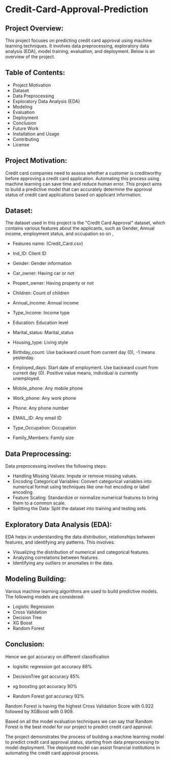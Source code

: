 # Credit-Card-Approval-Prediction

## Project Overview:
This project focuses on predicting credit card approval using machine learning techniques. It involves data preprocessing, exploratory data analysis (EDA), model training, evaluation, and deployment. Below is an overview of the project.

## Table of Contents:
* Project Motivation
* Dataset
* Data Preprocessing
* Exploratory Data Analysis (EDA)
* Modeling
* Evaluation
* Deployment
* Conclusion
* Future Work
* Installation and Usage
* Contributing
* License
## Project Motivation:
Credit card companies need to assess whether a customer is creditworthy before approving a credit card application. Automating this process using machine learning can save time and reduce human error. This project aims to build a predictive model that can accurately determine the approval status of credit card applications based on applicant information.

## Dataset:
The dataset used in this project is the "Credit Card Approval" dataset, which contains various features about the applicants, such as Gender, Annual income, employment status, and occupation so on ,

* Features name: (Credit_Card.csv)

* Ind_ID: Client ID

* Gender: Gender information

* Car_owner: Having car or not

* Propert_owner: Having property or not

* Children: Count of children

* Annual_income: Annual income

* Type_Income: Income type

* Education: Education level

* Marital_status: Marital_status

* Housing_type: Living style

* Birthday_count: Use backward count from current day (0), -1 means yesterday.

* Employed_days: Start date of employment. Use backward count from current day (0). Positive value means, individual is currently unemployed.

* Mobile_phone: Any mobile phone

* Work_phone: Any work phone

* Phone: Any phone number

* EMAIL_ID: Any email ID

* Type_Occupation: Occupation

* Family_Members: Family size

## Data Preprocessing:
Data preprocessing involves the following steps:

* Handling Missing Values: Impute or remove missing values.
* Encoding Categorical Variables: Convert categorical variables into numerical format using techniques like one-hot encoding or label encoding.
* Feature Scaling: Standardize or normalize numerical features to bring them to a common scale.
* Splitting the Data: Split the dataset into training and testing sets.

## Exploratory Data Analysis (EDA):
EDA helps in understanding the data distribution, relationships between features, and identifying any patterns. This involves:

* Visualizing the distribution of numerical and categorical features.
* Analyzing correlations between features.
* Identifying any outliers or anomalies in the data.

## Modeling Building:
Various machine learning algorithms are used to build predictive models. The following models are considered:

* Logistic Regression
* Cross Validation
* Decision Tree
* XG Boost
* Random Forest

## Conclusion:
Hence we got accuracy on different classification

* logisitic regression got accuracy 88%

* DecisionTree got accuracy 85%

* xg boosting got accuracy 90%

* Random Forest got accuracy 92%

Random Forest is having the highest Cross Validation Score with 0.922 followed by XGBoost with 0.909.

Based on all the model evaluation techniques we can say that Random Forest is the best model for our project to predict credit card approval.

The project demonstrates the process of building a machine learning model to predict credit card approval status, starting from data preprocessing to model deployment. The deployed model can assist financial institutions in automating the credit card approval process.

